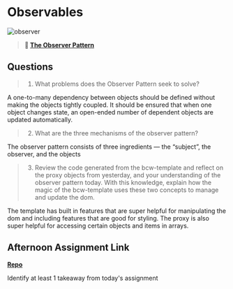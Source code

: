 # Observables

![observer](https://bcw.blob.core.windows.net/public/img/journals/8014045611652045)

> **📖 [The Observer Pattern](https://codeworksacademy.com/fs-student-guide/resources/wk3/04-Observer-Pattern)**

## Questions

>1. What problems does the Observer Pattern seek to solve?

A one-to-many dependency between objects should be defined without making the objects tightly coupled.
It should be ensured that when one object changes state, an open-ended number of dependent objects are updated automatically.

>2. What are the three mechanisms of the observer pattern?

The observer pattern consists of three ingredients — the “subject”, the observer, and the objects

>3. Review the code generated from the bcw-template and reflect on the proxy objects from yesterday, and your understanding of the observer pattern today. With this knowledge, explain how the magic of the bcw-template uses these two concepts to manage and update the dom.

The template has built in features that are super helpful for manipulating the dom and including features that are good for styling. The proxy is also super helpful for accessing certain objects and items in arrays. 

## Afternoon Assignment Link

**[Repo](https://github.com/MaddyYarnall/<ASSIGNMENT_REPO>)**

Identify at least 1 takeaway from today's assignment
